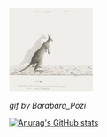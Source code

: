 <a href="https://giphy.com/channel/Barbara_Pozzi">
  <p>
    <img src="https://github.com/puckfried/puckfried/blob/main/giphy.gif" width="30%" height="30%"></img>
  </p>
</a>
<p>
  <i>gif by Barabara_Pozi</i>
</p>

[![Anurag's GitHub stats](https://github-readme-stats.vercel.app/api?username=puckfried)](https://github.com/anuraghazra/github-readme-stats)


